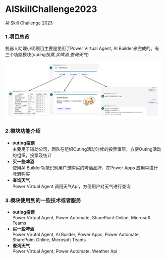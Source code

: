 # AISkillChallenge2023
AI Skill Challenge 2023


### 1.项目总览
  机器人助理小明项目主要是使用了Power Virtual Agent, AI Builder来完成的。有三个功能模块(*outing投票*,*买啤酒*,*查询天气*)  
  
  ![系统Overview](https://github.com/BaoqiaoBruce0916/AISkillChallenge2023/blob/main/assets/img/BotOverview.png)

### 2.模块功能介绍
- **outing投票**  
   主要用于辅助公司，团队在组织Outing活动时候的投票事项，方便Outing活动的组织，投票及统计
- **买一些啤酒**  
   使用AI Builder功能识别用户想购买的啤酒品牌，在Power Apps 应用中进行啤酒购买
- **查询天气**     
   Power Virtual Agent 调用天气Api，方便用户对天气进行查询


### 3.模块使用到的一些技术或者服务
- **outing投票**  
   Power Virtual Agent, Power Automate, SharePoint Online, Microsoft Teams
- **买一些啤酒**  
   Power Virutal Agent, AI Builder, Power Apps, Power Automate, SharePoint Online, Microsoft Teams
- **查询天气**  
   Power Virtual Agent, Power Automate, Weather Api		
   
